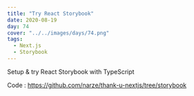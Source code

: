 ```yaml
---
title: "Try React Storybook"
date: 2020-08-19
day: 74
cover: "../../images/days/74.png"
tags:
  - Next.js
  - Storybook
---
```


Setup & try React Storybook with TypeScript

Code : https://github.com/narze/thank-u-nextjs/tree/storybook
